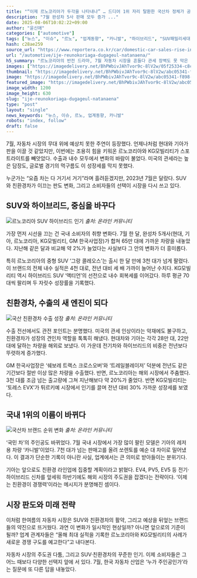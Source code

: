 ```yaml
---
title: "“이제 르노코리아가 두각을 나타내나” … 드디어 1위 자리 탈환한 국산차 정체가 공개되자 ‘역시’"
description: "7월 완성차 5사 판매 모두 증가 ..."
date: 2025-08-06T10:02:22+09:00
author: "윤신애"
categories: ["automotive"]
tags: ["뉴스", "이슈", "르노", "업계동향", "카니발", "하이브리드", "SUV패밀리세대", "관세돌파전략"]
hash: c28ae259
source_url: "https://www.reportera.co.kr/car/domestic-car-sales-rise-in-july/"
url: "/automotive/ije-reunokoriaga-dugageul-natanaena/"
h5_summary: "르노코리아의 반전 드라마, 7월 자동차 시장을 흔들다 관세 장벽도 못 막은 SUV·하이브리드 돌풍"
images: ["https://imagedelivery.net/BhPWbivJAhTvor9c-8lV2w/05f25334-c8cc-49ba-2804-ee77cbd65c00/public", "https://imagedelivery.net/BhPWbivJAhTvor9c-8lV2w/15ce1d6c-efea-4b36-2b6e-17bf35682400/public", "https://imagedelivery.net/BhPWbivJAhTvor9c-8lV2w/639ad7da-fec4-440a-fbb7-7137c740e900/public", "https://imagedelivery.net/BhPWbivJAhTvor9c-8lV2w/abc05341-f898-484d-a670-6d8622325d00/public"]
thumbnail: "https://imagedelivery.net/BhPWbivJAhTvor9c-8lV2w/abc05341-f898-484d-a670-6d8622325d00/public"
image: "https://imagedelivery.net/BhPWbivJAhTvor9c-8lV2w/abc05341-f898-484d-a670-6d8622325d00/public"
featured_image: "https://imagedelivery.net/BhPWbivJAhTvor9c-8lV2w/abc05341-f898-484d-a670-6d8622325d00/public"
image_width: 1200
image_height: 630
slug: "ije-reunokoriaga-dugageul-natanaena"
type: "post"
layout: "single"
news_keywords: "뉴스, 이슈, 르노, 업계동향, 카니발"
robots: "index, follow"
draft: false
---
```


7월, 자동차 시장의 무대 위에 예상치 못한 주연이 등장했다. 언제나처럼 현대와 기아가 판을 이끌 것 같았지만, 이번에는 조용히 힘을 키워온 르노코리아와 KG모빌리티가 스포트라이트를 빼앗았다. 수출과 내수 모두에서 변화의 바람이 불었다. 미국의 관세라는 높은 담장도, 글로벌 경기의 먹구름도 이 성장세를 막지 못했다.

누군가는 “요즘 차는 다 거기서 거기”라며 흘려듣겠지만, 2023년 7월은 달랐다. SUV와 친환경차가 이끄는 판도 변화, 그리고 소비자들의 선택이 시장을 다시 쓰고 있다.

## SUV와 하이브리드, 중심을 바꾸다

![르노코리아 SUV 하이브리드 인기](https://imagedelivery.net/BhPWbivJAhTvor9c-8lV2w/15ce1d6c-efea-4b36-2b6e-17bf35682400/public)
*출처: 온라인 커뮤니티*


가장 먼저 시선을 끄는 건 국내 소비자의 취향 변화다. 7월 한 달, 완성차 5개사(현대, 기아, 르노코리아, KG모빌리티, GM 한국사업장)가 합쳐 65만 대에 가까운 차량을 내놓았다. 지난해 같은 달과 비교해 약 2%가 늘었다는 사실보다 그 안의 변화가 더 흥미롭다.

특히 르노코리아의 중형 SUV ‘그랑 콜레오스’는 출시 한 달 만에 3천 대가 넘게 팔렸다. 이 브랜드의 전체 내수 실적은 4천 대로, 전년 대비 세 배 가까이 늘어난 수치다. KG모빌리티 역시 하이브리드 SUV ‘액티언’의 선전으로 내수 회복세를 이어갔다. 하루 평균 70대씩 팔리며 두 자릿수 성장률을 기록했다.

## 친환경차, 수출의 새 엔진이 되다

![국산 친환경차 수출 성장](https://imagedelivery.net/BhPWbivJAhTvor9c-8lV2w/639ad7da-fec4-440a-fbb7-7137c740e900/public)
*출처: 온라인 커뮤니티*


수출 전선에서도 관전 포인트는 분명했다. 미국의 관세 인상이라는 악재에도 불구하고, 친환경차가 성장의 견인차 역할을 톡톡히 해냈다. 현대차와 기아는 각각 28만 대, 22만 대에 달하는 차량을 해외로 보냈다. 이 가운데 전기차와 하이브리드의 비중은 전년보다 뚜렷하게 증가했다.

GM 한국사업장은 ‘쉐보레 트랙스 크로스오버’와 ‘트레일블레이저’ 덕분에 전년도 같은 기간보다 절반 이상 많은 차량을 수출했다. 반면, 르노코리아는 해외 시장에서 주춤했다. 3천 대를 조금 넘는 출고량에 그쳐 지난해보다 약 20%가 줄었다. 반면 KG모빌리티는 ‘토레스 EVX’가 튀르키예 시장에서 인기를 끌며 전년 대비 30% 가까운 성장세를 보였다.

## 국내 1위의 이름이 바뀌다

![국산차 브랜드 순위 변화](https://imagedelivery.net/BhPWbivJAhTvor9c-8lV2w/05f25334-c8cc-49ba-2804-ee77cbd65c00/public)
*출처: 온라인 커뮤니티*


‘국민 차’의 주인공도 바뀌었다. 7월 국내 시장에서 가장 많이 팔린 모델은 기아의 레저용 차량 ‘카니발’이었다. 7천 대가 넘는 판매고를 올려 쏘렌토를 예순 대 차이로 밀어냈다. 이 결과가 단순한 기록이 아니란 사실, 업계에서는 큰 의미로 받아들이는 분위기다.

기아는 앞으로도 친환경 라인업에 집중할 계획이라고 밝혔다. EV4, PV5, EV5 등 전기·하이브리드 신차를 앞세워 하반기에도 해외 시장의 주도권을 잡겠다는 전략이다. ‘이제는 친환경이 경쟁력’이라는 메시지가 분명해진 셈이다.

## 시장 판도와 미래 전략

이처럼 한여름의 자동차 시장은 SUV와 친환경차의 활약, 그리고 예상을 뒤엎는 브랜드들의 약진으로 뜨거웠다. 과연 이 변화가 일시적인 현상일까? 아니면 앞으로의 기준이 될까? 업계 관계자들은 “올해 최대 실적을 기록한 르노코리아와 KG모빌리티의 사례가 새로운 경쟁 구도를 예고한다”고 내다본다.

자동차 시장의 주도권 다툼, 그리고 SUV·친환경차의 꾸준한 인기. 이제 소비자들은 그 어느 때보다 다양한 선택지 앞에 서 있다. 7월, 한국 자동차 산업은 ‘누가 주인공인가’라는 질문에 또 다른 답을 내놓았다.
